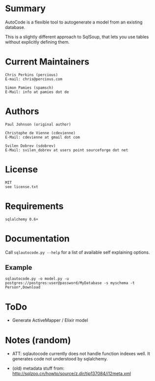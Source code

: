 # Summary

AutoCode is a flexible tool to autogenerate a model from an existing database.

This is a slightly different approach to SqlSoup, that lets you use tables without explicitly defining them.

# Current Maintainers
    
    Chris Perkins (percious)
    E-mail: chris@percious.com

    Simon Pamies (spamsch)
    E-Mail: info at pamies dot de

# Authors

    Paul Johnson (original author)
    
    Christophe de Vienne (cdevienne)
    E-Mail: cdevienne at gmail dot com

    Svilen Dobrev (sdobrev)
    E-Mail: svilen_dobrev at users point sourceforge dot net
    
# License
    
    MIT
    see license.txt

# Requirements

    sqlalchemy 0.6+

# Documentation

Call `sqlautocode.py --help` for a list of available self explaining options.

## Example
`sqlautocode.py -o model.py -u postgres://postgres:user@password/MyDatabase -s myschema -t Person*,Download`

# ToDo

+ Generate ActiveMapper / Elixir model

# Notes (random)

* ATT: sqlautocode currently does not handle function indexes well. It generates code not understood by sqlalchemy.

* (old) metadata stuff from: http://sqlzoo.cn/howto/source/z.dir/tip137084/i12meta.xml
